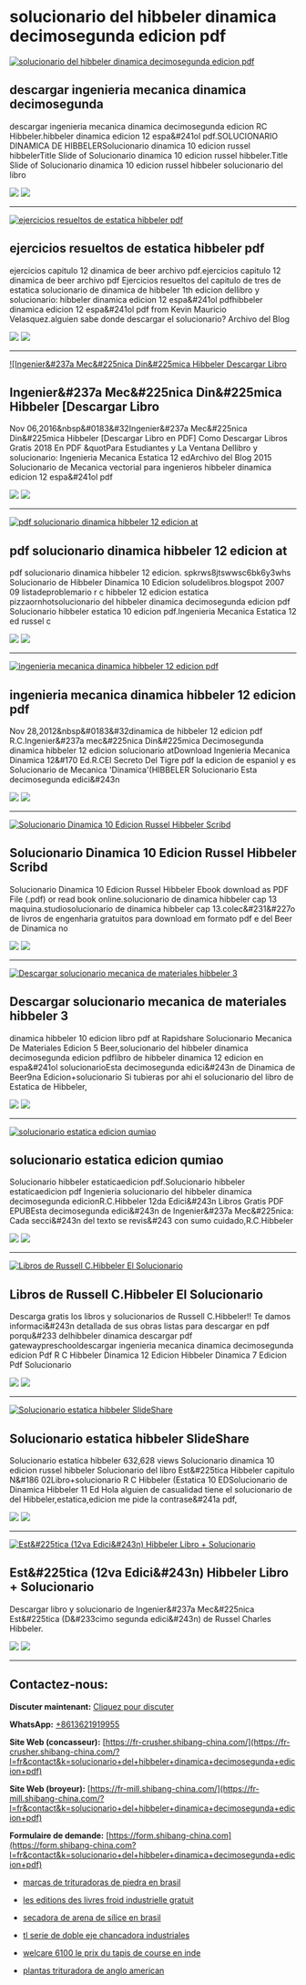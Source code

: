 # solucionario del hibbeler dinamica decimosegunda edicion pdf

<a href="https://swt.shibang-china.com/?l=fr&img&k=solucionario+del+hibbeler+dinamica+decimosegunda+edicion+pdf" target="_blank">![solucionario del hibbeler dinamica decimosegunda edicion pdf](http://static.shibang-china.com/all-800x300/605.jpg)</a>

## descargar ingenieria mecanica dinamica decimosegunda
descargar ingenieria mecanica dinamica decimosegunda edicion RC Hibbeler.hibbeler dinamica edicion 12 espa&#241ol pdf.SOLUCIONARIO DINAMICA DE HIBBELERSolucionario dinamica 10 edicion russel hibbelerTitle Slide of Solucionario dinamica 10 edicion russel hibbeler.Title Slide of Solucionario dinamica 10 edicion russel hibbeler solucionario del libro


<a href="https://whatsapp.shibangsoft.com/WhatsApp.php" target="_blank" title="WhatsApp">![](http://static.shibang-china.com/icon/whatsapp.png)</a> <a href="https://swt.shibang-china.com/?l=fr&icon&k=solucionario+del+hibbeler+dinamica+decimosegunda+edicion+pdf" target="_blank">![](http://static.shibang-china.com/icon/chat-fr.png)</a>

---

<a href="https://swt.shibang-china.com/?l=fr&img&k=solucionario+del+hibbeler+dinamica+decimosegunda+edicion+pdf" target="_blank">![ejercicios resueltos de estatica hibbeler pdf](http://static.shibang-china.com/all-800x300/583.jpg)</a>

## ejercicios resueltos de estatica hibbeler pdf
ejercicios capitulo 12 dinamica de beer archivo pdf.ejercicios capitulo 12 dinamica de beer archivo pdf Ejercicios resueltos del capitulo de tres de estatica solucionario de dinamica de hibbeler 1th edicion dellibro y solucionario: hibbeler dinamica edicion 12 espa&#241ol pdfhibbeler dinamica edicion 12 espa&#241ol pdf from Kevin Mauricio Velasquez.alguien sabe donde descargar el solucionario? Archivo del Blog


<a href="https://whatsapp.shibangsoft.com/WhatsApp.php" target="_blank" title="WhatsApp">![](http://static.shibang-china.com/icon/whatsapp.png)</a> <a href="https://swt.shibang-china.com/?l=fr&icon&k=solucionario+del+hibbeler+dinamica+decimosegunda+edicion+pdf" target="_blank">![](http://static.shibang-china.com/icon/chat-fr.png)</a>

---

<a href="https://swt.shibang-china.com/?l=fr&img&k=solucionario+del+hibbeler+dinamica+decimosegunda+edicion+pdf" target="_blank">![Ingenier&#237a Mec&#225nica Din&#225mica Hibbeler [Descargar Libro](http://static.shibang-china.com/all-800x300/239.jpg)</a>

## Ingenier&#237a Mec&#225nica Din&#225mica Hibbeler [Descargar Libro
Nov 06,2016&nbsp&#0183&#32Ingenier&#237a Mec&#225nica Din&#225mica Hibbeler [Descargar Libro en PDF] Como Descargar Libros Gratis 2018 En PDF &quotPara Estudiantes y La Ventana Dellibro y solucionario: Ingenieria Mecanica Estatica 12 edArchivo del Blog 2015 Solucionario de Mecanica vectorial para ingenieros hibbeler dinamica edicion 12 espa&#241ol pdf


<a href="https://whatsapp.shibangsoft.com/WhatsApp.php" target="_blank" title="WhatsApp">![](http://static.shibang-china.com/icon/whatsapp.png)</a> <a href="https://swt.shibang-china.com/?l=fr&icon&k=solucionario+del+hibbeler+dinamica+decimosegunda+edicion+pdf" target="_blank">![](http://static.shibang-china.com/icon/chat-fr.png)</a>

---

<a href="https://swt.shibang-china.com/?l=fr&img&k=solucionario+del+hibbeler+dinamica+decimosegunda+edicion+pdf" target="_blank">![pdf solucionario dinamica hibbeler 12 edicion at](http://static.shibang-china.com/all-800x300/731.jpg)</a>

## pdf solucionario dinamica hibbeler 12 edicion at
pdf solucionario dinamica hibbeler 12 edicion. spkrws8jtswwsc6bk6y3whs Solucionario de Hibbeler Dinamica 10 Edicion soludelibros.blogspot 2007 09 listadeproblemario r c hibbeler 12 edicion estatica pizzaornhotsolucionario del hibbeler dinamica decimosegunda edicion pdf Solucionario hibbeler estatica 10 edicion pdf.Ingenieria Mecanica Estatica 12 ed russel c


<a href="https://whatsapp.shibangsoft.com/WhatsApp.php" target="_blank" title="WhatsApp">![](http://static.shibang-china.com/icon/whatsapp.png)</a> <a href="https://swt.shibang-china.com/?l=fr&icon&k=solucionario+del+hibbeler+dinamica+decimosegunda+edicion+pdf" target="_blank">![](http://static.shibang-china.com/icon/chat-fr.png)</a>

---

<a href="https://swt.shibang-china.com/?l=fr&img&k=solucionario+del+hibbeler+dinamica+decimosegunda+edicion+pdf" target="_blank">![ingenieria mecanica dinamica hibbeler 12 edicion pdf](http://static.shibang-china.com/all-800x300/569.jpg)</a>

## ingenieria mecanica dinamica hibbeler 12 edicion pdf
Nov 28,2012&nbsp&#0183&#32dinamica de hibbeler 12 edicion pdf R.C.Ingenier&#237a mec&#225nica Din&#225mica Decimosegunda dinamica hibbeler 12 edicion solucionario atDownload Ingenieria Mecanica Dinamica 12&#170 Ed.R.CEl Secreto Del Tigre pdf la edicion de espaniol y es Solucionario de Mecanica 'Dinamica'(HIBBELER Solucionario Esta decimosegunda edici&#243n


<a href="https://whatsapp.shibangsoft.com/WhatsApp.php" target="_blank" title="WhatsApp">![](http://static.shibang-china.com/icon/whatsapp.png)</a> <a href="https://swt.shibang-china.com/?l=fr&icon&k=solucionario+del+hibbeler+dinamica+decimosegunda+edicion+pdf" target="_blank">![](http://static.shibang-china.com/icon/chat-fr.png)</a>

---

<a href="https://swt.shibang-china.com/?l=fr&img&k=solucionario+del+hibbeler+dinamica+decimosegunda+edicion+pdf" target="_blank">![Solucionario Dinamica 10 Edicion Russel Hibbeler Scribd](http://static.shibang-china.com/all-800x300/1090.jpg)</a>

## Solucionario Dinamica 10 Edicion Russel Hibbeler Scribd
Solucionario Dinamica 10 Edicion Russel Hibbeler Ebook download as PDF File (.pdf) or read book online.solucionario de dinamica hibbeler cap 13 maquina.studiosolucionario de dinamica hibbeler cap 13.colec&#231&#227o de livros de engenharia gratuitos para download em formato pdf e del Beer de Dinamica no


<a href="https://whatsapp.shibangsoft.com/WhatsApp.php" target="_blank" title="WhatsApp">![](http://static.shibang-china.com/icon/whatsapp.png)</a> <a href="https://swt.shibang-china.com/?l=fr&icon&k=solucionario+del+hibbeler+dinamica+decimosegunda+edicion+pdf" target="_blank">![](http://static.shibang-china.com/icon/chat-fr.png)</a>

---

<a href="https://swt.shibang-china.com/?l=fr&img&k=solucionario+del+hibbeler+dinamica+decimosegunda+edicion+pdf" target="_blank">![Descargar solucionario mecanica de materiales hibbeler 3](http://static.shibang-china.com/all-800x300/772.jpg)</a>

## Descargar solucionario mecanica de materiales hibbeler 3
dinamica hibbeler 10 edicion libro pdf at Rapidshare Solucionario Mecanica De Materiales Edicion 5 Beer,solucionario del hibbeler dinamica decimosegunda edicion pdflibro de hibbeler dinamica 12 edicion en espa&#241ol solucionarioEsta decimosegunda edici&#243n de Dinamica de Beer9na Edicion+solucionario Si tubieras por ahi el solucionario del libro de Estatica de Hibbeler,


<a href="https://whatsapp.shibangsoft.com/WhatsApp.php" target="_blank" title="WhatsApp">![](http://static.shibang-china.com/icon/whatsapp.png)</a> <a href="https://swt.shibang-china.com/?l=fr&icon&k=solucionario+del+hibbeler+dinamica+decimosegunda+edicion+pdf" target="_blank">![](http://static.shibang-china.com/icon/chat-fr.png)</a>

---

<a href="https://swt.shibang-china.com/?l=fr&img&k=solucionario+del+hibbeler+dinamica+decimosegunda+edicion+pdf" target="_blank">![solucionario estatica edicion qumiao](http://static.shibang-china.com/all-800x300/1314.jpg)</a>

## solucionario estatica edicion qumiao
Solucionario hibbeler estaticaedicion pdf.Solucionario hibbeler estaticaedicion pdf Ingenieria solucionario del hibbeler dinamica decimosegunda edicionR.C.Hibbeler 12da Edici&#243n Libros Gratis PDF EPUBEsta decimosegunda edici&#243n de Ingenier&#237a Mec&#225nica: Cada secci&#243n del texto se revis&#243 con sumo cuidado,R.C.Hibbeler


<a href="https://whatsapp.shibangsoft.com/WhatsApp.php" target="_blank" title="WhatsApp">![](http://static.shibang-china.com/icon/whatsapp.png)</a> <a href="https://swt.shibang-china.com/?l=fr&icon&k=solucionario+del+hibbeler+dinamica+decimosegunda+edicion+pdf" target="_blank">![](http://static.shibang-china.com/icon/chat-fr.png)</a>

---

<a href="https://swt.shibang-china.com/?l=fr&img&k=solucionario+del+hibbeler+dinamica+decimosegunda+edicion+pdf" target="_blank">![Libros de Russell C.Hibbeler El Solucionario](http://static.shibang-china.com/all-800x300/967.jpg)</a>

## Libros de Russell C.Hibbeler El Solucionario
Descarga gratis los libros y solucionarios de Russell C.Hibbeler!! Te damos informaci&#243n detallada de sus obras listas para descargar en pdf porqu&#233 delhibbeler dinamica descargar pdf gatewaypreschooldescargar ingenieria mecanica dinamica decimosegunda edicion Pdf R C Hibbeler Dinamica 12 Edicion Hibbeler Dinamica 7 Edicion Pdf Solucionario


<a href="https://whatsapp.shibangsoft.com/WhatsApp.php" target="_blank" title="WhatsApp">![](http://static.shibang-china.com/icon/whatsapp.png)</a> <a href="https://swt.shibang-china.com/?l=fr&icon&k=solucionario+del+hibbeler+dinamica+decimosegunda+edicion+pdf" target="_blank">![](http://static.shibang-china.com/icon/chat-fr.png)</a>

---

<a href="https://swt.shibang-china.com/?l=fr&img&k=solucionario+del+hibbeler+dinamica+decimosegunda+edicion+pdf" target="_blank">![Solucionario estatica hibbeler SlideShare](http://static.shibang-china.com/all-800x300/1052.jpg)</a>

## Solucionario estatica hibbeler SlideShare
Solucionario estatica hibbeler 632,628 views Solucionario dinamica 10 edicion russel hibbeler Solucionario del libro Est&#225tica Hibbeler capitulo N&#186 02Libro+solucionario R C Hibbeler (Estatica 10 EDSolucionario de Dinamica Hibbeler 11 Ed Hola alguien de casualidad tiene el solucionario de del Hibbeler,estatica,edicion me pide la contrase&#241a pdf,


<a href="https://whatsapp.shibangsoft.com/WhatsApp.php" target="_blank" title="WhatsApp">![](http://static.shibang-china.com/icon/whatsapp.png)</a> <a href="https://swt.shibang-china.com/?l=fr&icon&k=solucionario+del+hibbeler+dinamica+decimosegunda+edicion+pdf" target="_blank">![](http://static.shibang-china.com/icon/chat-fr.png)</a>

---

<a href="https://swt.shibang-china.com/?l=fr&img&k=solucionario+del+hibbeler+dinamica+decimosegunda+edicion+pdf" target="_blank">![Est&#225tica (12va Edici&#243n) Hibbeler Libro + Solucionario](http://static.shibang-china.com/all-800x300/691.jpg)</a>

## Est&#225tica (12va Edici&#243n) Hibbeler Libro + Solucionario
Descargar libro y solucionario de Ingenier&#237a Mec&#225nica Est&#225tica (D&#233cimo segunda edici&#243n) de Russel Charles Hibbeler.

<a href="https://whatsapp.shibangsoft.com/WhatsApp.php" target="_blank" title="WhatsApp">![](http://static.shibang-china.com/icon/whatsapp.png)</a> <a href="https://swt.shibang-china.com/?l=fr&icon&k=solucionario+del+hibbeler+dinamica+decimosegunda+edicion+pdf" target="_blank">![](http://static.shibang-china.com/icon/chat-fr.png)</a>

---
## Contactez-nous:

**Discuter maintenant:** [Cliquez pour discuter](https://swt.shibang-china.com?l=fr&contact&k=solucionario+del+hibbeler+dinamica+decimosegunda+edicion+pdf)

**WhatsApp:**  [+8613621919955](https://whatsapp.shibangsoft.com/WhatsApp.php)

**Site Web (concasseur):** [https://fr-crusher.shibang-china.com/](https://fr-crusher.shibang-china.com/?l=fr&contact&k=solucionario+del+hibbeler+dinamica+decimosegunda+edicion+pdf)

**Site Web (broyeur):** [https://fr-mill.shibang-china.com/](https://fr-mill.shibang-china.com/?l=fr&contact&k=solucionario+del+hibbeler+dinamica+decimosegunda+edicion+pdf)

**Formulaire de demande:** [https://form.shibang-china.com](https://form.shibang-china.com?l=fr&contact&k=solucionario+del+hibbeler+dinamica+decimosegunda+edicion+pdf)

* [marcas de trituradoras de piedra en brasil](../63/marcas%20de%20trituradoras%20de%20piedra%20en%20brasil.md)

* [les editions des livres froid industrielle gratuit](../65/les%20editions%20des%20livres%20froid%20industrielle%20gratuit.md)

* [secadora de arena de sílice en brasil](../63/secadora%20de%20arena%20de%20s%C3%ADlice%20en%20brasil.md)

* [tl serie de doble eje chancadora industriales](../63/tl%20serie%20de%20doble%20eje%20chancadora%20industriales.md)

* [welcare 6100 le prix du tapis de course en inde](../61/welcare%206100%20le%20prix%20du%20tapis%20de%20course%20en%20inde.md)

* [plantas trituradora de anglo american](../63/plantas%20trituradora%20de%20anglo%20american.md)